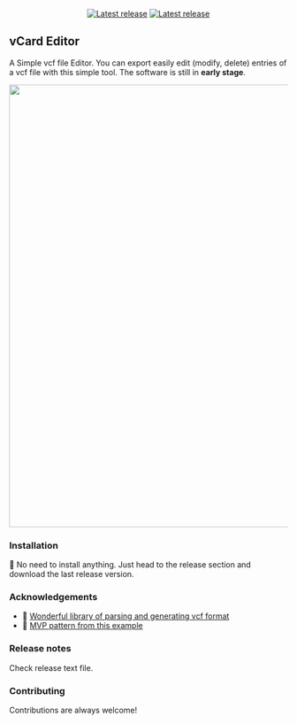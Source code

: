 <p align="center">
  <a href="https://camo.githubusercontent.com/cd07f1a5d90e454e7bbf69d22ebe4cdbd3a0b3dcf56ba0b6c2495a8e99c776be/68747470733a2f2f6b6f2d66692e636f6d2f696d672f676974687562627574746f6e5f736d2e737667"><img src="https://camo.githubusercontent.com/cd07f1a5d90e454e7bbf69d22ebe4cdbd3a0b3dcf56ba0b6c2495a8e99c776be/68747470733a2f2f6b6f2d66692e636f6d2f696d672f676974687562627574746f6e5f736d2e737667" alt="Latest release"></a>
  <a href="https://github.com/abdelkader/vCardEditor/releases/latest/download/vCardEditor.exe"><img src="https://camo.githubusercontent.com/d83fa798b621f1e112646fcc4aa74fff1ff6a8b22f5fc1da5ed8f79ddb4a51cb/68747470733a2f2f62616467656e2e6e65742f6769746875622f72656c656173652f4e61657265656e2f5374726170646f776e2e6a73" alt="Latest release" data-canonical-src="https://badgen.net/github/release/Naereen/Strapdown.js"></a>
</p>



## vCard Editor
A Simple vcf file Editor. You can export easily edit (modify, delete) entries of a vcf file with this simple tool.
The software is still in **early stage**. 
<p align="center"><img src="https://user-images.githubusercontent.com/169070/236289228-106c1489-e01d-400c-968e-92d3e2be74ab.png" width="800"></p>




### Installation

🔧 No need to install anything. Just head to the release section and download the last release version.


    



### Acknowledgements

 - 🧰 [Wonderful library of parsing and generating vcf format](https://github.com/drlongnecker/Thought.vCards)
 - 📖 [MVP pattern from this example](https://github.com/lennykean/NoteCards)



### Release notes
Check release text file.

### Contributing

Contributions are always welcome!



